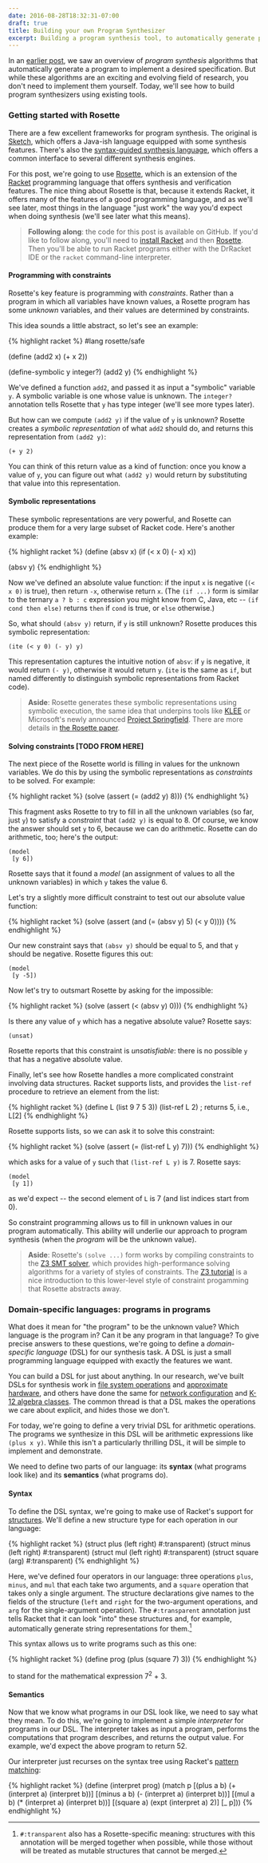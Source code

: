 ```yaml
---
date: 2016-08-28T18:32:31-07:00
draft: true
title: Building your own Program Synthesizer
excerpt: Building a program synthesis tool, to automatically generate programs from specifications, is easier than you might think. We'll use [Rosette](http://emina.github.io/rosette/) to write a simple synthesizer in 20 lines of code.
---
```


In an [earlier post][synthpost], we saw an overview of *program synthesis* algorithms that automatically generate a program to implement a desired specification. But while these algorithms are an exciting and evolving field of research, you don't need to implement them yourself. Today, we'll see how to build program synthesizers using existing tools.

### Getting started with Rosette

There are a few excellent frameworks for program synthesis. The original is [Sketch][], which offers a Java-ish language equipped with some synthesis features. There's also the [syntax-guided synthesis language][sygus], which offers a common interface to several different synthesis engines.

For this post, we're going to use [Rosette][], which is an extension of the [Racket][] programming language that offers synthesis and verification features. The nice thing about Rosette is that, because it extends Racket, it offers many of the features of a good programming language, and as we'll see later, most things in the language "just work" the way you'd expect when doing synthesis (we'll see later what this means).

> **Following along**: the code for this post is available on GitHub. If you'd like to follow along, you'll need to [install Racket][racketdl] and then [Rosette][rosettedl]. Then you'll be able to run Racket programs either with the DrRacket IDE or the `racket` command-line interpreter.

#### Programming with constraints

Rosette's key feature is programming with *constraints*. Rather than a program in which all variables have known values, a Rosette program has some *unknown* variables, and their values are determined by constraints.

This idea sounds a little abstract, so let's see an example:

{% highlight racket %}
#lang rosette/safe

(define (add2 x)
  (+ x 2))

(define-symbolic y integer?)
(add2 y)
{% endhighlight %}

We've defined a function `add2`, and passed it as input a "symbolic" variable `y`. A symbolic variable is one whose value is unknown. The `integer?` annotation tells Rosette that `y` has type integer (we'll see more types later).

But how can we compute `(add2 y)` if the value of `y` is unknown? Rosette creates a *symbolic representation* of what `add2` should do, and returns this representation from `(add2 y)`:

    (+ y 2)

You can think of this return value as a kind of function: once you know a value of `y`, you can figure out what `(add2 y)` would return by substituting that value into this representation.

#### Symbolic representations
These symbolic representations are very powerful, and Rosette can produce them for a very large subset of Racket code. Here's another example:

{% highlight racket %}
(define (absv x)
  (if (< x 0) (- x) x))
  
(absv y)
{% endhighlight %}

Now we've defined an absolute value function: if the input `x` is negative (`(< x 0)` is true), then return `-x`, otherwise return `x`. (The `(if ...)` form is similar to the ternary `a ? b : c` expression you might know from C, Java, etc -- `(if cond then else)` returns `then` if `cond` is true, or `else` otherwise.)

So, what should `(absv y)` return, if `y` is still unknown? Rosette produces this symbolic representation:

    (ite (< y 0) (- y) y)

This representation captures the intuitive notion of `absv`: if `y` is negative, it would return `(- y)`, otherwise it would return `y`. (`ite` is the same as `if`, but named differently to distinguish symbolic representations from Racket code).

> **Aside**: Rosette generates these symbolic representations using symbolic execution, the same idea that underpins tools like [KLEE][] or Microsoft's newly announced [Project Springfield][springfield]. There are more details in [the Rosette paper][paper].

#### Solving constraints [TODO FROM HERE]

The next piece of the Rosette world is filling in values for the unknown variables. We do this by using the symbolic representations as *constraints* to be solved. For example:

{% highlight racket %}
(solve (assert (= (add2 y) 8)))
{% endhighlight %}

This fragment asks Rosette to try to fill in all the unknown variables (so far, just `y`) to satisfy a *constraint* that `(add2 y)` is equal to 8. Of course, we know the answer should set `y` to 6, because we can do arithmetic. Rosette can do arithmetic, too; here's the output:

    (model
     [y 6])

Rosette says that it found a *model* (an assignment of values to all the unknown variables) in which `y` takes the value 6.

Let's try a slightly more difficult constraint to test out our absolute value function:

{% highlight racket %}
(solve (assert (and (= (absv y) 5) 
                    (< y 0))))
{% endhighlight %}

Our new constraint says that `(absv y)` should be equal to 5, and that `y` should be negative. Rosette figures this out:

    (model
     [y -5])
     
Now let's try to outsmart Rosette by asking for the impossible:

{% highlight racket %}
(solve (assert (< (absv y) 0)))
{% endhighlight %}

Is there any value of `y` which has a negative absolute value? Rosette says:

    (unsat)

Rosette reports that this constraint is *unsatisfiable*: there is no possible `y` that has a negative absolute value.

Finally, let's see how Rosette handles a more complicated constraint involving data structures. Racket supports lists, and provides the `list-ref` procedure to retrieve an element from the list:

{% highlight racket %}
(define L (list 9 7 5 3))
(list-ref L 2)  ; returns 5, i.e., L[2]
{% endhighlight %}

Rosette supports lists, so we can ask it to solve this constraint:

{% highlight racket %}
(solve (assert (= (list-ref L y) 7)))
{% endhighlight %}

which asks for a value of `y` such that `(list-ref L y)` is 7. Rosette says:

    (model
     [y 1])

as we'd expect -- the second element of `L` is 7 (and list indices start from 0).

So constraint programming allows us to fill in unknown values in our program automatically. This ability will underlie our approach to program synthesis (when the *program* will be the unknown value).

> **Aside**: Rosette's `(solve ...)` form works by compiling constraints to the [Z3 SMT solver][z3], which provides high-performance solving algorithms for a variety of styles of constraints. The [Z3 tutorial][z3tutorial] is a nice introduction to this lower-level style of constraint progamming that Rosette abstracts away.

### Domain-specific languages: programs in programs

What does it mean for "the program" to be the unknown value? Which language is the program in? Can it be any program in that language? To give precise answers to these questions, we're going to define a *domain-specific language* (DSL) for our synthesis task. A DSL is just a small programming language equipped with exactly the features we want.

You can build a DSL for just about anything. In our research, we've built DSLs for synthesis work in [file system operations][ferrite] and [approximate hardware][synapse], and others have done the same for [network configuration][bagpipe] and [K-12 algebra classes][rulesynth]. The common thread is that a DSL makes the operations we care about explicit, and hides those we don't.

For today, we're going to define a very trivial DSL for arithmetic operations. The programs we synthesize in this DSL will be arithmetic expressions like `(plus x y)`. While this isn't a particularly thrilling DSL, it will be simple to implement and demonstrate.

We need to define two parts of our language: its **syntax** (what programs look like) and its **semantics** (what programs do).

#### Syntax

To define the DSL syntax, we're going to make use of Racket's support for [structures][]. We'll define a new structure type for each operation in our language:

{% highlight racket %}
(struct plus (left right) #:transparent)
(struct minus (left right) #:transparent)
(struct mul (left right) #:transparent)
(struct square (arg) #:transparent)
{% endhighlight %}

Here, we've defined four operators in our language: three operations `plus`, `minus`, and `mul` that each take two arguments, and a `square` operation that takes only a single argument. The structure declarations give names to the fields of the structure (`left` and `right` for the two-argument operations, and `arg` for the single-argument operation). The `#:transparent` annotation just tells Racket that it can look "into" these structures and, for example, automatically generate string representations for them.[^transparent]

This syntax allows us to write programs such as this one:

{% highlight racket %}
(define prog (plus (square 7) 3))
{% endhighlight %}

to stand for the mathematical expression 7<sup>2</sup> + 3.

#### Semantics

Now that we know what programs in our DSL look like, we need to say what they mean. To do this, we're going to implement a simple *interpreter* for programs in our DSL. The interpreter takes as input a program, performs the computations that program describes, and returns the output value. For example, we'd expect the above program to return 52.

Our interpreter just recurses on the syntax tree using Racket's [pattern matching][pattern]:

{% highlight racket %}
(define (interpret prog)
  (match p
    [(plus a b) (+ (interpret a) (interpret b))]
    [(minus a b) (- (interpret a) (interpret b))]
    [(mul a b) (* (interpret a) (interpret b))]
    [(square a) (expt (interpret a) 2)]
    [_ p]))
{% endhighlight %}

[^transparent]: `#:transparent` also has a Rosette-specific meaning: structures with this annotation will be merged together when possible, while those without will be treated as mutable structures that cannot be merged.


[synthpost]: synthesis-for-architects.html
[sketch]: https://bitbucket.org/gatoatigrado/sketch-frontend/wiki/Home
[sygus]: http://www.sygus.org/index.html
[rosette]: http://emina.github.io/rosette/
[racket]: http://racket-lang.org/
[racketdl]: https://download.racket-lang.org/
[rosettedl]: http://emina.github.io/rosette/doc/rosette-guide/ch_getting-started.html#%28part._sec~3aget%29
[lisp]: https://en.wikipedia.org/wiki/Lisp_(programming_language)
[racketquick]: https://docs.racket-lang.org/quick/index.html
[learnracket]: https://learnxinyminutes.com/docs/racket/
[br]: http://beautifulracket.com/
[lang]: http://beautifulracket.com/explainer/lang-line.html
[klee]: https://klee.github.io/
[springfield]: https://www.microsoft.com/en-us/springfield/
[paper]: http://homes.cs.washington.edu/~emina/pubs/rosette.pldi14.pdf
[z3]: https://github.com/Z3Prover/z3
[z3tutorial]: http://rise4fun.com/Z3/tutorial/guide
[ferrite]: http://sandcat.cs.washington.edu/ferrite/
[synapse]: http://synapse.uwplse.org/
[bagpipe]: http://bagpipe.uwplse.org/bagpipe/
[rulesynth]: http://homes.cs.washington.edu/~emina/pubs/rulesynth.its16.pdf
[structures]: https://docs.racket-lang.org/guide/define-struct.html#%28part._.Simple_.Structure_.Types__struct%29
[pattern]: https://docs.racket-lang.org/guide/match.html
